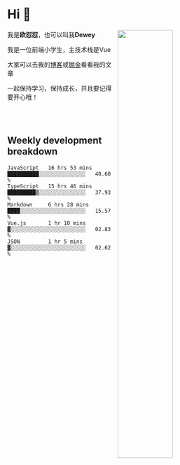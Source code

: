 # Hi 👋


[<img align="right" width="50%" src="https://github-readme-stats.vercel.app/api?username=OUDUIDUI&theme=dark&show_icons=true">](https://metrics.lecoq.io/OUDUIDUI?template=classic&#41;)

 我是**欧怼怼**，也可以叫我**Dewey**

我是一位前端小学生，主技术栈是Vue

大家可以去我的[博客](ouduidui.cn)或[掘金](https://juejin.cn/user/4309700183594366)看看我的文章

一起保持学习，保持成长，并且要记得要开心哦！


<br/>
<br/>

##  Weekly development breakdown

<!--START_SECTION:waka-->
```text
JavaScript   16 hrs 53 mins  ██████████░░░░░░░░░░░░░░░   40.60 % 
TypeScript   15 hrs 46 mins  █████████▒░░░░░░░░░░░░░░░   37.93 % 
Markdown     6 hrs 28 mins   ████░░░░░░░░░░░░░░░░░░░░░   15.57 % 
Vue.js       1 hr 10 mins    ▓░░░░░░░░░░░░░░░░░░░░░░░░   02.83 % 
JSON         1 hr 5 mins     ▓░░░░░░░░░░░░░░░░░░░░░░░░   02.62 % 
```
<!--END_SECTION:waka-->

